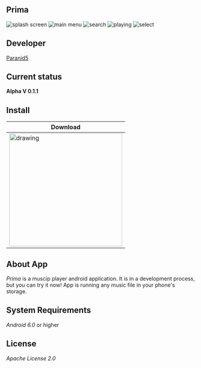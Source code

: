 **Prima**
------------------------

![splash screen](app/src/main/res/drawable/splash.png)
![main menu](app/src/main/res/drawable/main_menu.jpg)
![search](app/src/main/res/drawable/search.jpg)
![playing](app/src/main/res/drawable/playing.jpg)
![select](app/src/main/res/drawable/select.jpg)

**Developer**
------------------------
[Paranid5](https://github.com/dinaraparanid)

**Current status**
------------------------
**Alpha V 0.1.1**

**Install**
-----------------------

| **Download** |
|-|
| [<img src="app/src/main/res/drawable/download_icon.png" alt="drawing" width="300"/>](Prima_V.0.1.1.apk)| 

**About App**
-----------------------

*Prima* is a muscip player android application. It is in a development process, but you can try it now! App is running any music file in your phone's storage.

**System Requirements**
-----------------------
*Android 6.0* or higher

**License**
-----------------------
*Apache License 2.0*